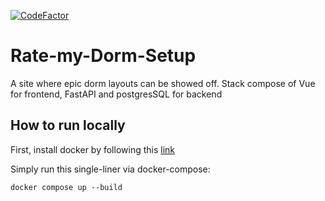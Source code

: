 [![CodeFactor](https://www.codefactor.io/repository/github/richtxo/rate-my-dorm-setup/badge)](https://www.codefactor.io/repository/github/richtxo/rate-my-dorm-setup)

# Rate-my-Dorm-Setup
A site where epic dorm layouts can be showed off.
Stack compose of Vue for frontend, FastAPI and postgresSQL for backend


## How to run locally
First, install docker by following this [link](https://www.docker.com/products/docker-desktop)

Simply run this single-liner via docker-compose:
```
docker compose up --build
```